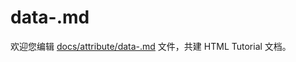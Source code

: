 data-.md
===

欢迎您编辑 <a target="__blank" href="https://github.com/jaywcjlove/html-tutorial/blob/master/docs/attribute/data-.md">docs/attribute/data-.md</a> 文件，共建 HTML Tutorial 文档。
